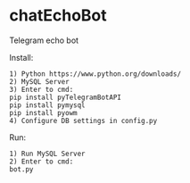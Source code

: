 # chatEchoBot

Telegram echo bot

Install:
```
1) Python https://www.python.org/downloads/
2) MySQL Server
3) Enter to cmd:
pip install pyTelegramBotAPI
pip install pymysql
pip install pyowm
4) Configure DB settings in config.py
```

Run:
```
1) Run MySQL Server
2) Enter to cmd:
bot.py
```
